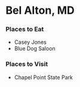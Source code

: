 # Bel Alton, MD

### Places to Eat
- Casey Jones
- Blue Dog Saloon

### Places to Visit
- Chapel Point State Park
